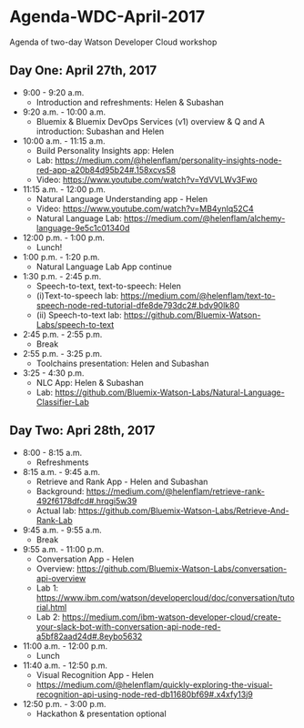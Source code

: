 # Agenda-WDC-April-2017
Agenda of  two-day Watson Developer Cloud workshop

## Day One: April 27th, 2017

* 9:00 - 9:20 a.m.
  * Introduction and refreshments: Helen & Subashan
* 9:20 a.m. -  10:00 a.m.  
  * Bluemix & Bluemix DevOps Services (v1) overview & Q and A  introduction: Subashan and Helen
* 10:00 a.m. - 11:15 a.m.
  *  Build Personality Insights app: Helen
  *  Lab: https://medium.com/@helenflam/personality-insights-node-red-app-a20b84d95b24#.158xcvs58
  * Video: https://www.youtube.com/watch?v=YdVVLWv3Fwo
* 11:15 a.m. - 12:00 p.m.
  * Natural Language Understanding app - Helen
  * Video: https://www.youtube.com/watch?v=MB4ynlq52C4
  * Natural Language Lab: https://medium.com/@helenflam/alchemy-language-9e5c1c01340d
* 12:00 p.m. - 1:00 p.m.
  * Lunch!
* 1:00 p.m. - 1:20 p.m.
  * Natural Language Lab App continue
* 1:30 p.m. - 2:45 p.m.
  * Speech-to-text, text-to-speech: Helen
  * (i)Text-to-speech lab:	https://medium.com/@helenflam/text-to-speech-node-red-tutorial-dfe8de793dc2#.bdv90lk80
  * (ii) Speech-to-text lab: https://github.com/Bluemix-Watson-Labs/speech-to-text
* 2:45 p.m. - 2:55 p.m.
  * Break
* 2:55 p.m. - 3:25 p.m.
  * Toolchains presentation: Helen and Subashan
* 3:25 - 4:30 p.m.
  * NLC App: Helen & Subashan
  * Lab: https://github.com/Bluemix-Watson-Labs/Natural-Language-Classifier-Lab

## Day Two: Apri 28th, 2017
* 8:00 - 8:15 a.m.
  * Refreshments
* 8:15 a.m. - 9:45 a.m.
  * Retrieve and Rank App - Helen and Subashan
  * Background: https://medium.com/@helenflam/retrieve-rank-492f6178dfcd#.hrqgi5w39
  * Actual lab: https://github.com/Bluemix-Watson-Labs/Retrieve-And-Rank-Lab
* 9:45 a.m. - 9:55 a.m.
  * Break
* 9:55 a.m. - 11:00 p.m.
  * Conversation App - Helen  
  * Overview: https://github.com/Bluemix-Watson-Labs/conversation-api-overview
  * Lab 1: https://www.ibm.com/watson/developercloud/doc/conversation/tutorial.html
  * Lab 2: https://medium.com/ibm-watson-developer-cloud/create-your-slack-bot-with-conversation-api-node-red-a5bf82aad24d#.8eybo5632
* 11:00 a.m. - 12:00 p.m.
  * Lunch
* 11:40 a.m. - 12:50 p.m.
  * Visual Recognition App - Helen
  * https://medium.com/@helenflam/quickly-exploring-the-visual-recognition-api-using-node-red-db11680bf69#.x4xfy13j9
* 12:50 p.m.  - 3:00 p.m.
  * Hackathon & presentation optional
